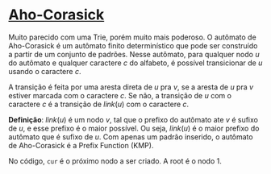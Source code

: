 # [Aho-Corasick](aho_corasick.cpp)

Muito parecido com uma Trie, porém muito mais poderoso. O autômato de Aho-Corasick é um autômato finito determinístico que pode ser construído a partir de um conjunto de padrões. Nesse autômato, para qualquer nodo $u$ do autômato e qualquer caractere $c$ do alfabeto, é possível transicionar de $u$ usando o caractere $c$.

A transição é feita por uma aresta direta de $u$ pra $v$, se a aresta de $u$ pra $v$ estiver marcada com o caractere $c$. Se não, a transição de $u$ com o caractere $c$ é a transição de $link(u)$ com o caractere $c$.

**Definição**: $link(u)$ é um nodo $v$, tal que o prefixo do autômato ate $v$ é sufixo de $u$, e esse prefixo é o maior possível. Ou seja, $link(u)$ é o maior prefixo do autômato que é sufixo de $u$. Com apenas um padrão inserido, o autômato de Aho-Corasick é a Prefix Function (KMP).

No código, `cur` é o próximo nodo a ser criado. A root é o nodo $1$.